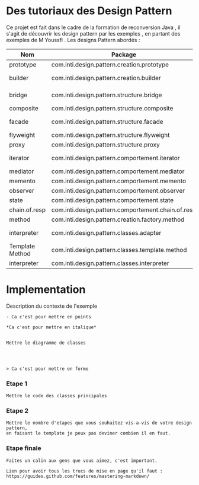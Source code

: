 # Des tutoriaux des Design Pattern 

  Ce projet est fait dans le cadre de la formation de reconversion Java ,
   il s'agit de découvrir les design pattern par les exemples , en partant des exemples de M Youssfi .
Les designs Pattern abordés : 




|         Nom     | Package    |Auteur    |
|----------------|-------------|---------------------------------|
|prototype      |com.inti.design.pattern.creation.prototype |Romain |
|builder    | com.inti.design.pattern.creation.builder |    Florian G |
|bridge     |  com.inti.design.pattern.structure.bridge   |Antoine Cool|
|composite  |  com.inti.design.pattern.structure.composite 	|  Remy |
|facade     | com.inti.design.pattern.structure.facade	| Antoine  St | 
|flyweight  |com.inti.design.pattern.structure.flyweight	|clément | 
|proxy      |com.inti.design.pattern.structure.proxy|Camille|
|iterator   | com.inti.design.pattern.comportement.iterator|Florian Li |
|mediator   | com.inti.design.pattern.comportement.mediator|celine |
|memento    | com.inti.design.pattern.comportement.memento|Pierre |
|observer   | com.inti.design.pattern.comportement.observer|Chadia | 
|state      | com.inti.design.pattern.comportement.state	| Noemie |
|chain.of.resp |com.inti.design.pattern.comportement.chain.of.resp   | Yann |
|method     | com.inti.design.pattern.creation.factory.method	|Antonin |
| interpreter | com.inti.design.pattern.classes.adapter|Antoine St  |
|Template Method |com.inti.design.pattern.classes.template.method | clément | 
  | interpreter | com.inti.design.pattern.classes.interpreter |Chadia  | 






# Implementation

Description du contexte de l'exemple


    - Ca c'est pour mettre en points

    *Ca c'est pour mettre en italique*


    Mettre le diagramme de classes




    > Ca c'est pour mettre en forme

### Etape 1

    Mettre le code des classes principales

### Etape 2


    Mettre le nombre d'etapes que vous souhaitez vis-a-vis de votre design pattern, 
    en faisant le template je peux pas deviner combien il en faut.


### Etape finale

    Faites un calin aux gens que vous aimez, c'est important.

    Lien pour avoir tous les trucs de mise en page qu'il faut : https://guides.github.com/features/mastering-markdown/
